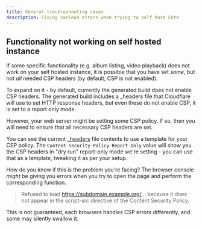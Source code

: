 ```yaml
---
title: General troubleshooting cases
description: Fixing various errors when trying to self host Ente
---
```


## Functionality not working on self hosted instance

If some specific functionality (e.g. album listing, video playback) does not
work on your self hosted instance, it is possible that you have set _some_, but
not _all_ needed CSP headers (by default, CSP is not enabled).

To expand on it - by default, currently the generated build does not enable CSP
headers. The generated build includes a \_headers file that Cloudflare will use
to set HTTP response headers, but even these do not enable CSP, it is set to a
report only mode.

However, your web server might be setting some CSP policy. If so, then you will
need to ensure that all necessary CSP headers are set.

You can see the current
[\_headers](https://github.com/ente-io/ente/blob/main/web/apps/photos/public/_headers)
file contents to use a template for your CSP policy. The
`Content-Security-Policy-Report-Only` value will show you the CSP headers in
"dry run" report-only mode we're setting - you can use that as a template,
tweaking it as per your setup.

How do you know if this is the problem you're facing? The browser console
_might_ be giving you errors when you try to open the page and perform the
corresponding function.

> Refused to load https://subdomain.example.org/... because it does not appear
> in the script-src directive of the Content Security Policy.

This is not guaranteed, each browsers handles CSP errors differently, and some
may silently swallow it.
